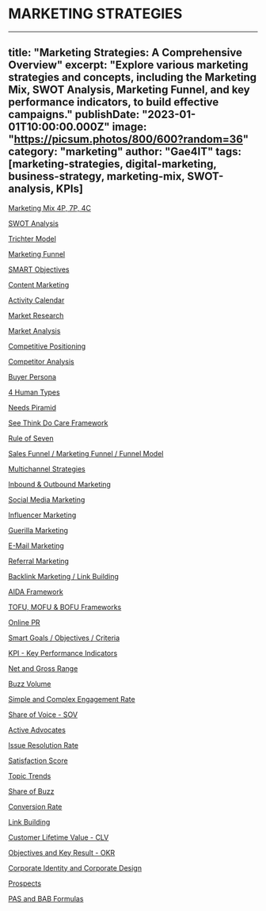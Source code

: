 # MARKETING STRATEGIES

---
title: "Marketing Strategies: A Comprehensive Overview"
excerpt: "Explore various marketing strategies and concepts, including the Marketing Mix, SWOT Analysis, Marketing Funnel, and key performance indicators, to build effective campaigns."
publishDate: "2023-01-01T10:00:00.000Z"
image: "https://picsum.photos/800/600?random=36"
category: "marketing"
author: "Gae4IT"
tags: [marketing-strategies, digital-marketing, business-strategy, marketing-mix, SWOT-analysis, KPIs]
---

[Marketing Mix 4P, 7P, 4C](Marketing%20Mix%204P,%207P,%204C%20036aa375eebb4e9a98e18712194e099f.md)

[SWOT Analysis](SWOT%20Analysis%20b3d4ce56e4d849588bd0fe2b1ca6d815.md)

[Trichter Model](Trichter%20Model%20b6f4485e2b0144c9a381725fb24a23dc.md)

[Marketing Funnel](Marketing%20Funnel%20044b5e9325534275bc61516c6b3dc6d7.md)

[SMART Objectives](SMART%20Objectives%201c4fa95edaa344d5818ce557dca05121.md)

[Content Marketing](Content%20Marketing%205610958c37454618bb965cbd88809b80.md)

[Activity Calendar](Activity%20Calendar%20c263887812a3405ab753f9055b7ddba3.md)

[Market Research](Market%20Research%2032ba18638e9b4a4b83814fc73d72fd1d.md)

[Market Analysis](Market%20Analysis%20f35843ab17f94f0ca1bcc73a598b29d9.md)

[Competitive Positioning](Competitive%20Positioning%202ac83092526242b0a42cfa886ff01251.md)

[Competitor Analysis](Competitor%20Analysis%209bde650400524a629531f8d1397d3bd8.md)

[Buyer Persona](Buyer%20Persona%209939ea386df44244b2d00a72c007f02d.md)

[4 Human Types](4%20Human%20Types%205ce16670b19f4c7bb0e17df625f5ad4d.md)

[Needs Piramid](Needs%20Piramid%2072386c97f0944902878fa9b12a730710.md)

[See Think Do Care Framework](See%20Think%20Do%20Care%20Framework%20b306253c71f743749586eae9fb1dd084.md)

[Rule of Seven](Rule%20of%20Seven%205c62d88dd3354ccf96745e3734942779.md)

[Sales Funnel / Marketing Funnel / Funnel Model](Sales%20Funnel%20Marketing%20Funnel%20Funnel%20Model%201da21dfea4894facb8180390f9c6d78e.md)

[Multichannel Strategies](Multichannel%20Strategies%20b1fd2fb1c2be4164a0bb16b67c62d871.md)

[Inbound & Outbound Marketing](Inbound%20&%20Outbound%20Marketing%20855bcf0250b14e2288e0f83fa91ee9b6.md)

[Social Media Marketing](Social%20Media%20Marketing%207222f9dccf814a67ad125e4f76afd077.md)

[Influencer Marketing](Influencer%20Marketing%20189625043a4f4a1ba19e02dda0f6ae45.md)

[Guerilla Marketing](Guerilla%20Marketing%20c344e09d076e4d9e8dab889a9aba4e30.md)

[E-Mail Marketing](E-Mail%20Marketing%20825d3c16e1e94125978efce47dabbf79.md)

[Referral Marketing](Referral%20Marketing%2078e534c49c814578aa2b4b9234228109.md)

[Backlink Marketing / Link Building](Backlink%20Marketing%20Link%20Building%20ba476cb24d0b48a096b9433c3fa0a43b.md)

[AIDA Framework](AIDA%20Framework%20238257253b374f238e2ee454f4310a6b.md)

[TOFU, MOFU & BOFU Frameworks](TOFU,%20MOFU%20&%20BOFU%20Frameworks%203a78fa7029724b74bf90fe589e1d4918.md)

[Online PR](Online%20PR%20c3db1a60f19445d2a15ff266eccce00a.md)

[Smart Goals / Objectives / Criteria](Smart%20Goals%20Objectives%20Criteria%207ffcafc8eb2749ec8851c9781c2bef81.md)

[KPI - Key Performance Indicators](KPI%20-%20Key%20Performance%20Indicators%206515f66ea1f94c83856b138f8f7549d1.md)

[Net and Gross Range](Net%20and%20Gross%20Range%203261f06199ad4942b57ca19f36ee15bb.md)

[Buzz Volume](Buzz%20Volume%20a76a9a025e1542d6a0518bf0fb8211dd.md)

[Simple and Complex Engagement Rate](Simple%20and%20Complex%20Engagement%20Rate%20d577de6f6bc34494a3555d28c97083aa.md)

[Share of Voice - SOV](Share%20of%20Voice%20-%20SOV%204b673bb327284e88af259beed17b6864.md)

[Active Advocates](Active%20Advocates%208c6963d240a841e2a8158bed87d88a3c.md)

[Issue Resolution Rate](Issue%20Resolution%20Rate%20684da83d662147ca9e6f19bc921345be.md)

[Satisfaction Score](Satisfaction%20Score%2007be7c7ce6a74bb69ea45a79ac784dad.md)

[Topic Trends](Topic%20Trends%20f98671ce3a234f9eaa644a69b77b35c4.md)

[Share of Buzz](Share%20of%20Buzz%20f5800718a1dc4a128f3e9f5fae9f59c7.md)

[Conversion Rate](Conversion%20Rate%2011b0b70731d74359876151a48c5d6f51.md)

[Link Building](Link%20Building%202af0e049ed7a4c8cb46d49bc620f671f.md)

[Customer Lifetime Value - CLV](Customer%20Lifetime%20Value%20-%20CLV%20015425ef33b44449bb24ce0a6f1819a3.md)

[Objectives and Key Result - OKR](Objectives%20and%20Key%20Result%20-%20OKR%20c2e4f722c26147af8c6db94291ca0a89.md)

[Corporate Identity and Corporate Design](Corporate%20Identity%20and%20Corporate%20Design%20777202007a6441ebae69ab34dd222117.md)

[Prospects](Prospects%2045953d3affb84f99bd8eb6f91cb2e09d.md)

[PAS and BAB Formulas](PAS%20and%20BAB%20Formulas%20f397008a56f0467aa36fe564fbed0419.md)